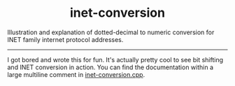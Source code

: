 <h1 align="center">inet-conversion</h2>
Illustration and explanation of dotted-decimal to numeric conversion for INET family internet protocol addresses.
<hr>
I got bored and wrote this for fun. It's actually pretty cool to see bit shifting and INET conversion in action. You can find the documentation within a large multiline comment in <a href="https://github.com/D7EAD/inet-conversion/inet-conversion.cpp">inet-conversion.cpp</a>.
